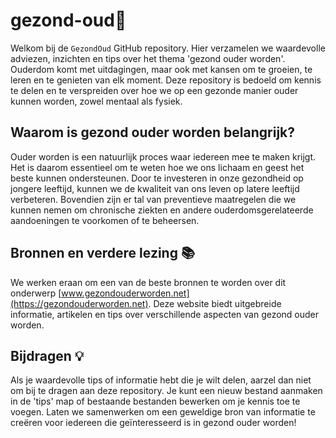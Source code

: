 # gezond-oud🌿

Welkom bij de `GezondOud` GitHub repository. Hier verzamelen we waardevolle adviezen, inzichten en tips over het thema 'gezond ouder worden'. Ouderdom komt met uitdagingen, maar ook met kansen om te groeien, te leren en te genieten van elk moment. Deze repository is bedoeld om kennis te delen en te verspreiden over hoe we op een gezonde manier ouder kunnen worden, zowel mentaal als fysiek.

## Waarom is gezond ouder worden belangrijk?

Ouder worden is een natuurlijk proces waar iedereen mee te maken krijgt. Het is daarom essentieel om te weten hoe we ons lichaam en geest het beste kunnen ondersteunen. Door te investeren in onze gezondheid op jongere leeftijd, kunnen we de kwaliteit van ons leven op latere leeftijd verbeteren. Bovendien zijn er tal van preventieve maatregelen die we kunnen nemen om chronische ziekten en andere ouderdomsgerelateerde aandoeningen te voorkomen of te beheersen.

## Bronnen en verdere lezing 📚

We werken eraan om een van de beste bronnen te worden over dit onderwerp [www.gezondouderworden.net](https://gezondouderworden.net). Deze website biedt uitgebreide informatie, artikelen en tips over verschillende aspecten van gezond ouder worden. 

## Bijdragen 💡

Als je waardevolle tips of informatie hebt die je wilt delen, aarzel dan niet om bij te dragen aan deze repository. Je kunt een nieuw bestand aanmaken in de 'tips' map of bestaande bestanden bewerken om je kennis toe te voegen. Laten we samenwerken om een geweldige bron van informatie te creëren voor iedereen die geïnteresseerd is in gezond ouder worden!

